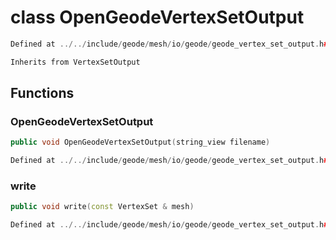 # class OpenGeodeVertexSetOutput

```cpp
Defined at ../../include/geode/mesh/io/geode/geode_vertex_set_output.h#32
```

```cpp
Inherits from VertexSetOutput
```



## Functions

### OpenGeodeVertexSetOutput

```cpp
public void OpenGeodeVertexSetOutput(string_view filename)
```

```cpp
Defined at ../../include/geode/mesh/io/geode/geode_vertex_set_output.h#32
```

### write

```cpp
public void write(const VertexSet & mesh)
```

```cpp
Defined at ../../include/geode/mesh/io/geode/geode_vertex_set_output.h#32
```



